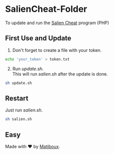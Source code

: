 # SalienCheat-Folder
To update and run the [Salien Cheat](https://github.com/SteamDatabase/SalienCheat) program (PHP)

## First Use and Update

1. Don't forget to create a file with your token.
```bash
echo 'your_token' > token.txt
```

2. Run *update.sh*.  
This will run *salien.sh* after the update is done.
```bash
sh update.sh
```

## Restart

Just run *salien.sh*.
```bash
sh salien.sh
```

## Easy

Made with ♥ by [Matiboux](https://github.com/matiboux).